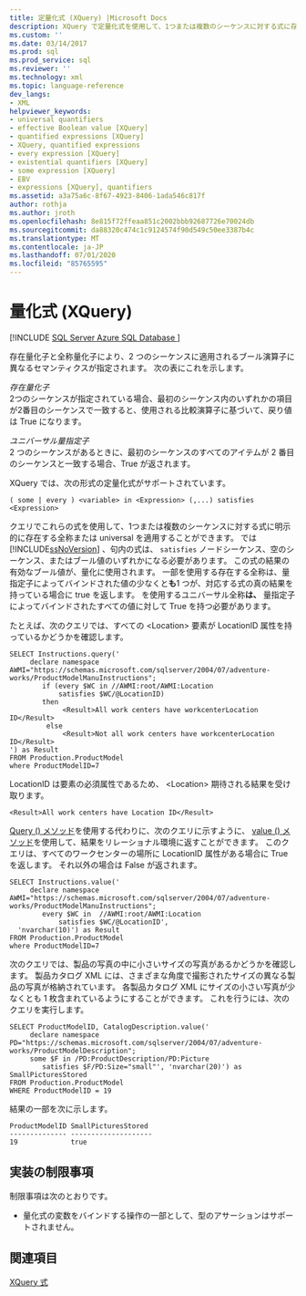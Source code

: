 ```yaml
---
title: 定量化式 (XQuery) |Microsoft Docs
description: XQuery で定量化式を使用して、1つまたは複数のシーケンスに対する式に存在する全称または universal を適用する方法について説明します。
ms.custom: ''
ms.date: 03/14/2017
ms.prod: sql
ms.prod_service: sql
ms.reviewer: ''
ms.technology: xml
ms.topic: language-reference
dev_langs:
- XML
helpviewer_keywords:
- universal quantifiers
- effective Boolean value [XQuery]
- quantified expressions [XQuery]
- XQuery, quantified expressions
- every expression [XQuery]
- existential quantifiers [XQuery]
- some expression [XQuery]
- EBV
- expressions [XQuery], quantifiers
ms.assetid: a3a75a6c-8f67-4923-8406-1ada546c817f
author: rothja
ms.author: jroth
ms.openlocfilehash: 8e815f72ffeaa851c2002bbb92687726e70024db
ms.sourcegitcommit: da88320c474c1c9124574f90d549c50ee3387b4c
ms.translationtype: MT
ms.contentlocale: ja-JP
ms.lasthandoff: 07/01/2020
ms.locfileid: "85765595"
---
```

# <a name="quantified-expressions-xquery"></a>量化式 (XQuery)
[!INCLUDE [SQL Server Azure SQL Database ](../includes/applies-to-version/sqlserver.md)]

  存在量化子と全称量化子により、2 つのシーケンスに適用されるブール演算子に異なるセマンティクスが指定されます。 次の表にこれを示します。  
  
 *存在量化子*  
 2つのシーケンスが指定されている場合、最初のシーケンス内のいずれかの項目が2番目のシーケンスで一致すると、使用される比較演算子に基づいて、戻り値は True になります。  
  
 *ユニバーサル量指定子*  
 2 つのシーケンスがあるときに、最初のシーケンスのすべてのアイテムが 2 番目のシーケンスと一致する場合、True が返されます。  
  
 XQuery では、次の形式の定量化式がサポートされています。  
  
```  
( some | every ) <variable> in <Expression> (,...) satisfies <Expression>  
```  
  
 クエリでこれらの式を使用して、1つまたは複数のシーケンスに対する式に明示的に存在する全称または universal を適用することができます。 では [!INCLUDE[ssNoVersion](../includes/ssnoversion-md.md)] 、句内の式は、 `satisfies` ノードシーケンス、空のシーケンス、またはブール値のいずれかになる必要があります。 この式の結果の有効なブール値が、量化に使用されます。 一部を使用する存在する全称は、量指定子によってバインドされた値の少なくと**も**1 つが、対応する式の真の結果を持っている場合に true を返します。 を使用するユニバーサル全称**は、** 量指定子によってバインドされたすべての値に対して True を持つ必要があります。  
  
 たとえば、次のクエリでは、すべての \<Location> 要素が LocationID 属性を持っているかどうかを確認します。  
  
```  
SELECT Instructions.query('  
     declare namespace AWMI="https://schemas.microsoft.com/sqlserver/2004/07/adventure-works/ProductModelManuInstructions";  
        if (every $WC in //AWMI:root/AWMI:Location   
            satisfies $WC/@LocationID)  
        then  
             <Result>All work centers have workcenterLocation ID</Result>  
         else  
             <Result>Not all work centers have workcenterLocation ID</Result>  
') as Result  
FROM Production.ProductModel  
where ProductModelID=7  
```  
  
 LocationID は要素の必須属性であるため、 \<Location> 期待される結果を受け取ります。  
  
```  
<Result>All work centers have Location ID</Result>   
```  
  
 [Query () メソッド](../t-sql/xml/query-method-xml-data-type.md)を使用する代わりに、次のクエリに示すように、 [value () メソッド](../t-sql/xml/value-method-xml-data-type.md)を使用して、結果をリレーショナル環境に返すことができます。 このクエリは、すべてのワークセンターの場所に LocationID 属性がある場合に True を返します。 それ以外の場合は False が返されます。  
  
```  
SELECT Instructions.value('  
     declare namespace AWMI="https://schemas.microsoft.com/sqlserver/2004/07/adventure-works/ProductModelManuInstructions";  
        every $WC in  //AWMI:root/AWMI:Location   
            satisfies $WC/@LocationID',   
  'nvarchar(10)') as Result  
FROM Production.ProductModel  
where ProductModelID=7  
```  
  
 次のクエリでは、製品の写真の中に小さいサイズの写真があるかどうかを確認します。 製品カタログ XML には、さまざまな角度で撮影されたサイズの異なる製品の写真が格納されています。 各製品カタログ XML にサイズの小さい写真が少なくとも 1 枚含まれているようにすることができます。 これを行うには、次のクエリを実行します。  
  
```  
SELECT ProductModelID, CatalogDescription.value('  
     declare namespace PD="https://schemas.microsoft.com/sqlserver/2004/07/adventure-works/ProductModelDescription";  
     some $F in /PD:ProductDescription/PD:Picture  
        satisfies $F/PD:Size="small"', 'nvarchar(20)') as SmallPicturesStored  
FROM Production.ProductModel  
WHERE ProductModelID = 19  
```  
  
 結果の一部を次に示します。  
  
```  
ProductModelID SmallPicturesStored   
-------------- --------------------  
19             true        
```  
  
## <a name="implementation-limitations"></a>実装の制限事項  
 制限事項は次のとおりです。  
  
-   量化式の変数をバインドする操作の一部として、型のアサーションはサポートされません。  
  
## <a name="see-also"></a>関連項目  
 [XQuery 式](../xquery/xquery-expressions.md)  
  
  
